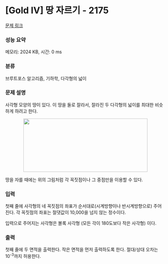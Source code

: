 # [Gold IV] 땅 자르기 - 2175 

[문제 링크](https://www.acmicpc.net/problem/2175) 

### 성능 요약

메모리: 2024 KB, 시간: 0 ms

### 분류

브루트포스 알고리즘, 기하학, 다각형의 넓이

### 문제 설명

<p>사각형 모양의 땅이 있다. 이 땅을 둘로 잘라서, 잘라진 두 다각형의 넓이를 최대한 비슷하게 하려고 한다.</p>

<p style="text-align: center;"><img alt="" src="https://www.acmicpc.net/JudgeOnline/upload/201008/land.PNG" style="height:168px; width:391px"></p>

<p>땅을 자를 때에는 위의 그림처럼 각 꼭짓점이나 그 중점만을 이용할 수 있다.</p>

### 입력 

 <p>첫째 줄에 사각형의 네 꼭짓점의 좌표가 순서대로(시계방향이나 반시계방향으로) 주어진다. 각 꼭짓점의 좌표는 절댓값이 10,000을 넘지 않는 정수이다.</p>

<p>입력으로 주어지는 사각형은 볼록 사각형 (모든 각이 180도보다 작은 사각형) 이다.</p>

### 출력 

 <p>첫째 줄에 두 면적을 출력한다. 작은 면적을 먼저 출력하도록 한다. 절대/상대 오차는 10<sup>-3</sup>까지 허용한다.</p>

